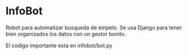 # InfoBot

Robot para automatizar busqueda de empelo.
Se usa Django para tener bien organizados los datos con un gestor bonito.

El codigo importante esta en infobot/bot.py
